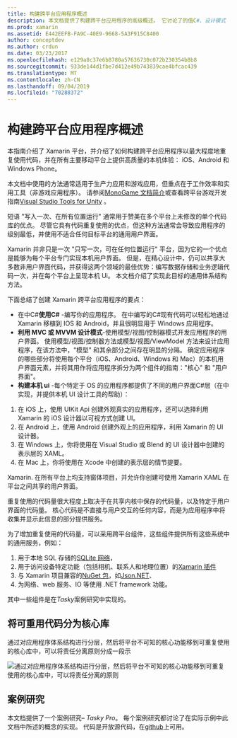 ```yaml
---
title: 构建跨平台应用程序概述
description: 本文档提供了构建跨平台应用程序的高级概述。 它讨论了的值C#、设计模式（如 MVC/MVVM）和本机 ui。
ms.prod: xamarin
ms.assetid: E442EEFB-FA9C-40E9-9668-5A3F915C8400
author: conceptdev
ms.author: crdun
ms.date: 03/23/2017
ms.openlocfilehash: e129a8c37e6b8780a57636730c072b230354b8b8
ms.sourcegitcommit: 933de144d1fbe7d412e49b743839cae4bfcac439
ms.translationtype: MT
ms.contentlocale: zh-CN
ms.lasthandoff: 09/04/2019
ms.locfileid: "70288372"
---
```

# <a name="building-cross-platform-applications-overview"></a>构建跨平台应用程序概述

本指南介绍了 Xamarin 平台，并介绍了如何构建跨平台应用程序以最大程度地重复使用代码，并在所有主要移动平台上提供高质量的本机体验： iOS、Android 和 Windows Phone。

本文档中使用的方法通常适用于生产力应用和游戏应用，但重点在于工作效率和实用工具（非游戏应用程序）。 请参阅[MonoGame 文档简介](~/graphics-games/monogame/introduction/index.md)或查看跨平台游戏开发指南[Visual Studio Tools for Unity](https://docs.microsoft.com/visualstudio/cross-platform/visual-studio-tools-for-unity) 。

短语 "写入一次、在所有位置运行" 通常用于赞美在多个平台上未修改的单个代码库的优点。 尽管它具有代码重复使用的优点，但这种方法通常会导致应用程序的级别最低，并使用不适合任何目标平台的通用用户界面。

Xamarin 并非只是一次 "只写一次，可在任何位置运行" 平台，因为它的一个优点是能够为每个平台专门实现本机用户界面。 但是，在精心设计中，仍可以共享大多数非用户界面代码，并获得这两个领域的最佳优势：编写数据存储和业务逻辑代码一次，并在每个平台上呈现本机 Ui。 本文档介绍了实现此目标的通用体系结构方法。

下面总结了创建 Xamarin 跨平台应用程序的要点：

- 在中C#**使用C#**  -编写你的应用程序。 在中编写的C#现有代码可以轻松地通过 Xamarin 移植到 IOS 和 Android，并且很明显用于 Windows 应用程序。
- **利用 MVC 或 MVVM 设计模式**-使用模型/视图/控制器模式开发应用程序的用户界面。 使用模型/视图/控制器方法或模型/视图/ViewModel 方法来设计应用程序，在该方法中，"模型" 和其余部分之间存在明显的分隔。 确定应用程序的哪些部分将使用每个平台（iOS、Android、Windows 和 Mac）的本机用户界面元素，并将其用作将应用程序拆分为两个组件的指南："核心" 和 "用户界面"。
- **构建本机 ui** -每个特定于 OS 的应用程序都提供了不同的用户界面C#层（在中实现，并提供本机 UI 设计工具的帮助）：

1. 在 iOS 上，使用 UIKit Api 创建外观真实的应用程序，还可以选择利用 Xamarin 的 iOS 设计器以可视方式创建 UI。
1. 在 Android 上，使用 Android 创建外观上的应用程序，利用 Xamarin 的 UI 设计器。
1. 在 Windows 上，你将使用在 Visual Studio 或 Blend 的 UI 设计器中创建的表示层的 XAML。
1. 在 Mac 上，你将使用在 Xcode 中创建的表示层的情节提要。

Xamarin. 在所有平台上均支持窗体项目，并允许你创建可使用 Xamarin XAML 在平台之间共享的用户界面。 

重复使用的代码量很大程度上取决于在共享内核中保存的代码量，以及特定于用户界面的代码量。 核心代码是不直接与用户交互的任何内容，而是为应用程序中将收集并显示此信息的部分提供服务。

为了增加重复使用的代码量，可以采用跨平台组件，这些组件提供所有这些系统中的通用服务，例如：

1. 用于本地 SQL 存储的[SQLite 网络](https://www.nuget.org/packages/sqlite-net-pcl/)，
1. 用于访问设备特定功能（包括相机、联系人和地理位置）的[Xamarin 插件](https://xamarin.com/plugins)
1. 与 Xamarin 项目兼容的[NuGet 包](https://nuget.org)，如[Json.NET](https://www.nuget.org/packages/Newtonsoft.Json/)、
1. 为网络、web 服务、IO 等使用 .NET framework 功能。


其中一些组件是在*Tasky*案例研究中实现的。

 <a name="Separate_Reusable_Code_into_a_Core_Library" />


## <a name="separate-reusable-code-into-a-core-library"></a>将可重用代码分为核心库

通过对应用程序体系结构进行分层，然后将平台不可知的核心功能移到可重复使用的核心库中，可以将责任分离原则分成一段示

 ![](overview-images/layers2.png "通过对应用程序体系结构进行分层，然后将平台不可知的核心功能移到可重复使用的核心库中，可以将责任分离的原则")

 <a name="Case_Studies" />


## <a name="case-studies"></a>案例研究

本文档提供了一个案例研究– *Tasky Pro*。 每个案例研究都讨论了在实际示例中此文档中所述的概念的实现。 代码是开放源代码，在[github](https://github.com/xamarin/mobile-samples/)上可用。
